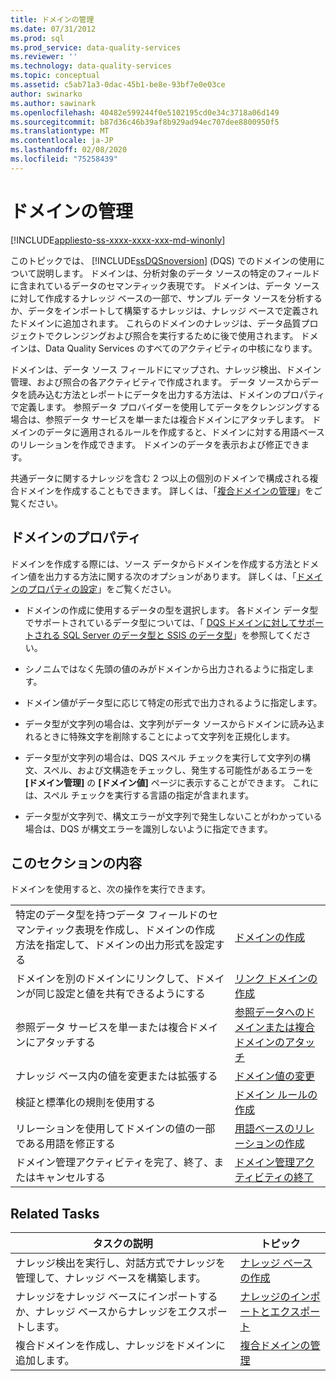 ```yaml
---
title: ドメインの管理
ms.date: 07/31/2012
ms.prod: sql
ms.prod_service: data-quality-services
ms.reviewer: ''
ms.technology: data-quality-services
ms.topic: conceptual
ms.assetid: c5ab71a3-0dac-45b1-be8e-93bf7e0e03ce
author: swinarko
ms.author: sawinark
ms.openlocfilehash: 40482e599244f0e5102195cd0e34c3718a06d149
ms.sourcegitcommit: b87d36c46b39af8b929ad94ec707dee8800950f5
ms.translationtype: MT
ms.contentlocale: ja-JP
ms.lasthandoff: 02/08/2020
ms.locfileid: "75258439"
---
```

# <a name="managing-a-domain"></a>ドメインの管理

[!INCLUDE[appliesto-ss-xxxx-xxxx-xxx-md-winonly](../includes/appliesto-ss-xxxx-xxxx-xxx-md-winonly.md)]

  このトピックでは、 [!INCLUDE[ssDQSnoversion](../includes/ssdqsnoversion-md.md)] (DQS) でのドメインの使用について説明します。 ドメインは、分析対象のデータ ソースの特定のフィールドに含まれているデータのセマンティック表現です。 ドメインは、データ ソースに対して作成するナレッジ ベースの一部で、サンプル データ ソースを分析するか、データをインポートして構築するナレッジは、ナレッジ ベースで定義されたドメインに追加されます。 これらのドメインのナレッジは、データ品質プロジェクトでクレンジングおよび照合を実行するために後で使用されます。 ドメインは、Data Quality Services のすべてのアクティビティの中核になります。  
  
 ドメインは、データ ソース フィールドにマップされ、ナレッジ検出、ドメイン管理、および照合の各アクティビティで作成されます。 データ ソースからデータを読み込む方法とレポートにデータを出力する方法は、ドメインのプロパティで定義します。 参照データ プロバイダーを使用してデータをクレンジングする場合は、参照データ サービスを単一または複合ドメインにアタッチします。 ドメインのデータに適用されるルールを作成すると、ドメインに対する用語ベースのリレーションを作成できます。 ドメインのデータを表示および修正できます。  
  
 共通データに関するナレッジを含む 2 つ以上の個別のドメインで構成される複合ドメインを作成することもできます。 詳しくは、「[複合ドメインの管理](../data-quality-services/managing-a-composite-domain.md)」をご覧ください。  
  
## <a name="domain-properties"></a>ドメインのプロパティ  
 ドメインを作成する際には、ソース データからドメインを作成する方法とドメイン値を出力する方法に関する次のオプションがあります。 詳しくは、「[ドメインのプロパティの設定](../data-quality-services/set-domain-properties.md)」をご覧ください。  
  
-   ドメインの作成に使用するデータの型を選択します。 各ドメイン データ型でサポートされているデータ型については、「 [DQS ドメインに対してサポートされる SQL Server のデータ型と SSIS のデータ型](../data-quality-services/supported-sql-server-and-ssis-data-types-for-dqs-domains.md)」を参照してください。  
  
-   シノニムではなく先頭の値のみがドメインから出力されるように指定します。  
  
-   ドメイン値がデータ型に応じて特定の形式で出力されるように指定します。  
  
-   データ型が文字列の場合は、文字列がデータ ソースからドメインに読み込まれるときに特殊文字を削除することによって文字列を正規化します。  
  
-   データ型が文字列の場合は、DQS スペル チェックを実行して文字列の構文、スペル、および文構造をチェックし、発生する可能性があるエラーを **[ドメイン管理]** の **[ドメイン値]** ページに表示することができます。 これには、スペル チェックを実行する言語の指定が含まれます。  
  
-   データ型が文字列で、構文エラーが文字列で発生しないことがわかっている場合は、DQS が構文エラーを識別しないように指定できます。  
  
## <a name="in-this-section"></a>このセクションの内容  
 ドメインを使用すると、次の操作を実行できます。  
  
|||  
|-|-|  
|特定のデータ型を持つデータ フィールドのセマンティック表現を作成し、ドメインの作成方法を指定して、ドメインの出力形式を設定する|[ドメインの作成](../data-quality-services/create-a-domain.md)|  
|ドメインを別のドメインにリンクして、ドメインが同じ設定と値を共有できるようにする|[リンク ドメインの作成](../data-quality-services/create-a-linked-domain.md)|  
|参照データ サービスを単一または複合ドメインにアタッチする|[参照データへのドメインまたは複合ドメインのアタッチ](../data-quality-services/attach-domain-or-composite-domain-to-reference-data.md)|  
|ナレッジ ベース内の値を変更または拡張する|[ドメイン値の変更](../data-quality-services/change-domain-values.md)|  
|検証と標準化の規則を使用する|[ドメイン ルールの作成](../data-quality-services/create-a-domain-rule.md)|  
|リレーションを使用してドメインの値の一部である用語を修正する|[用語ベースのリレーションの作成](../data-quality-services/create-term-based-relations.md)|  
|ドメイン管理アクティビティを完了、終了、またはキャンセルする|[ドメイン管理アクティビティの終了](https://msdn.microsoft.com/library/ab6505ad-3090-453b-bb01-58435e7fa7c0)|  
  
## <a name="related-tasks"></a>Related Tasks  
  
|タスクの説明|トピック|  
|----------------------|-----------|  
|ナレッジ検出を実行し、対話方式でナレッジを管理して、ナレッジ ベースを構築します。|[ナレッジ ベースの作成](../data-quality-services/building-a-knowledge-base.md)|  
|ナレッジをナレッジ ベースにインポートするか、ナレッジ ベースからナレッジをエクスポートします。|[ナレッジのインポートとエクスポート](../data-quality-services/importing-and-exporting-knowledge.md)|  
|複合ドメインを作成し、ナレッジをドメインに追加します。|[複合ドメインの管理](../data-quality-services/managing-a-composite-domain.md)|  
  
  
